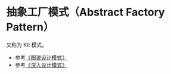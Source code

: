# 抽象工厂模式（Abstract Factory Pattern）

又称为 Kit 模式。

* 参考[《图说设计模式》](https://design-patterns.readthedocs.io/zh_CN/latest/creational_patterns/abstract_factory.html)
* 参考[《深入设计模式》](https://refactoringguru.cn/design-patterns/abstract-factory)
